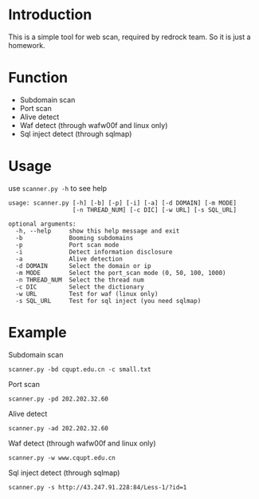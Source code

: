 # Introduction
This is a simple tool for web scan, required by redrock team.
So it is just a homework.
# Function
- Subdomain scan
- Port scan
- Alive detect
- Waf detect (through wafw00f and linux only)
- Sql inject detect (through sqlmap)
# Usage
use `scanner.py -h` to see help
```
usage: scanner.py [-h] [-b] [-p] [-i] [-a] [-d DOMAIN] [-m MODE]
                  [-n THREAD_NUM] [-c DIC] [-w URL] [-s SQL_URL]

optional arguments:
  -h, --help     show this help message and exit
  -b             Booming subdomains
  -p             Port scan mode
  -i             Detect information disclosure
  -a             Alive detection
  -d DOMAIN      Select the domain or ip
  -m MODE        Select the port_scan mode (0, 50, 100, 1000)
  -n THREAD_NUM  Select the thread num
  -c DIC         Select the dictionary
  -w URL         Test for waf (linux only)
  -s SQL_URL     Test for sql inject (you need sqlmap)
```
# Example
Subdomain scan
```
scanner.py -bd cqupt.edu.cn -c small.txt
```
Port scan
```
scanner.py -pd 202.202.32.60
```
Alive detect
```
scanner.py -ad 202.202.32.60
```
Waf detect (through wafw00f and linux only)
```
scanner.py -w www.cqupt.edu.cn
```
Sql inject detect (through sqlmap)
```
scanner.py -s http://43.247.91.228:84/Less-1/?id=1
```